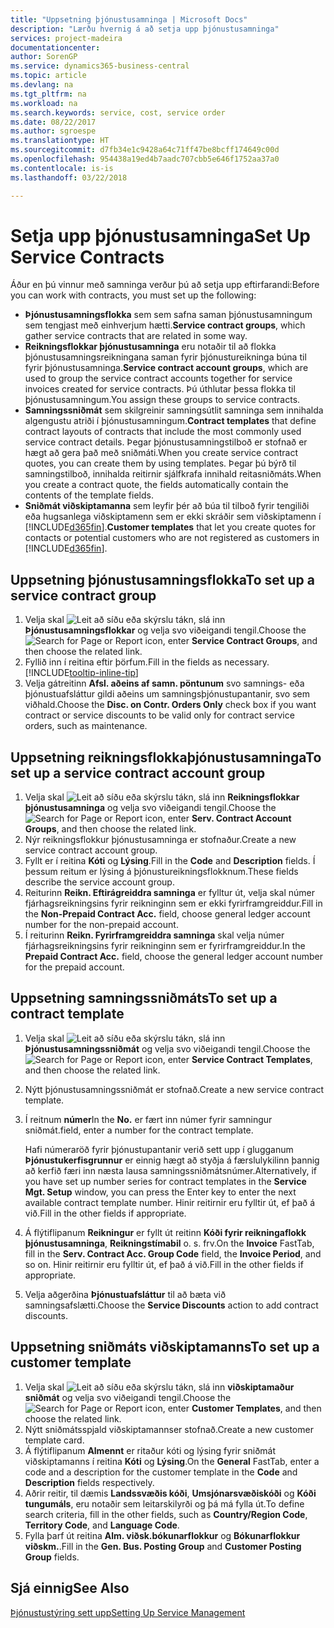 ```yaml
---
title: "Uppsetning þjónustusamninga | Microsoft Docs"
description: "Lærðu hvernig á að setja upp þjónustusamninga"
services: project-madeira
documentationcenter: 
author: SorenGP
ms.service: dynamics365-business-central
ms.topic: article
ms.devlang: na
ms.tgt_pltfrm: na
ms.workload: na
ms.search.keywords: service, cost, service order
ms.date: 08/22/2017
ms.author: sgroespe
ms.translationtype: HT
ms.sourcegitcommit: d7fb34e1c9428a64c71ff47be8bcff174649c00d
ms.openlocfilehash: 954438a19ed4b7aadc707cbb5e646f1752aa37a0
ms.contentlocale: is-is
ms.lasthandoff: 03/22/2018

---
```


# <a name="set-up-service-contracts"></a><span data-ttu-id="7c12c-103">Setja upp þjónustusamninga</span><span class="sxs-lookup"><span data-stu-id="7c12c-103">Set Up Service Contracts</span></span>
<span data-ttu-id="7c12c-104">Áður en þú vinnur með samninga verður þú að setja upp eftirfarandi:</span><span class="sxs-lookup"><span data-stu-id="7c12c-104">Before you can work with contracts, you must set up the following:</span></span> 

* <span data-ttu-id="7c12c-105">**Þjónustusamningsflokka** sem sem safna saman þjónustusamningum sem tengjast með einhverjum hætti.</span><span class="sxs-lookup"><span data-stu-id="7c12c-105">**Service contract groups**, which gather service contracts that are related in some way.</span></span>
* <span data-ttu-id="7c12c-106">**Reikningsflokkar þjónustusamninga** eru notaðir til að flokka þjónustusamningsreikningana saman fyrir þjónustureikninga búna til fyrir þjónustusamninga.</span><span class="sxs-lookup"><span data-stu-id="7c12c-106">**Service contract account groups**, which are used to group the service contract accounts together for service invoices created for service contracts.</span></span> <span data-ttu-id="7c12c-107">Þú úthlutar þessa flokka til þjónustusamningum.</span><span class="sxs-lookup"><span data-stu-id="7c12c-107">You assign these groups to service contracts.</span></span>  
* <span data-ttu-id="7c12c-108">**Samningssniðmát** sem skilgreinir samningsútlit samninga sem innihalda algengustu atriði í þjónustusamningum.</span><span class="sxs-lookup"><span data-stu-id="7c12c-108">**Contract templates** that define contract layouts of contracts that include the most commonly used service contract details.</span></span> <span data-ttu-id="7c12c-109">Þegar þjónustusamningstilboð er stofnað er hægt að gera það með sniðmáti.</span><span class="sxs-lookup"><span data-stu-id="7c12c-109">When you create service contract quotes, you can create them by using templates.</span></span> <span data-ttu-id="7c12c-110">Þegar þú býrð til samningstilboð, innihalda reitirnir sjálfkrafa innihald reitasniðmáts.</span><span class="sxs-lookup"><span data-stu-id="7c12c-110">When you create a contract quote, the fields automatically contain the contents of the template fields.</span></span>
* <span data-ttu-id="7c12c-111">**Sniðmát viðskiptamanna** sem leyfir þér að búa til tilboð fyrir tengiliði eða hugsanlega viðskiptamenn sem er ekki skráðir sem viðskiptamenn í [!INCLUDE[d365fin](includes/d365fin_md.md)].</span><span class="sxs-lookup"><span data-stu-id="7c12c-111">**Customer templates** that let you create quotes for contacts or potential customers who are not registered as customers in [!INCLUDE[d365fin](includes/d365fin_md.md)].</span></span>  

## <a name="to-set-up-a-service-contract-group"></a><span data-ttu-id="7c12c-112">Uppsetning þjónustusamningsflokka</span><span class="sxs-lookup"><span data-stu-id="7c12c-112">To set up a service contract group</span></span>  
1. <span data-ttu-id="7c12c-113">Velja skal ![Leit að síðu eða skýrslu](media/ui-search/search_small.png "Leit að síðu eða skýrslu táknið") tákn, slá inn **Þjónustusamningsflokkar** og velja svo viðeigandi tengil.</span><span class="sxs-lookup"><span data-stu-id="7c12c-113">Choose the ![Search for Page or Report](media/ui-search/search_small.png "Search for Page or Report icon") icon, enter **Service Contract Groups**, and then choose the related link.</span></span>  
2. <span data-ttu-id="7c12c-114">Fyllið inn í reitina eftir þörfum.</span><span class="sxs-lookup"><span data-stu-id="7c12c-114">Fill in the fields as necessary.</span></span> [!INCLUDE[tooltip-inline-tip](includes/tooltip-inline-tip_md.md)]
3. <span data-ttu-id="7c12c-115">Velja gátreitinn **Afsl. aðeins af samn. pöntunum** svo samnings- eða þjónustuafsláttur gildi aðeins um samningsþjónustupantanir, svo sem viðhald.</span><span class="sxs-lookup"><span data-stu-id="7c12c-115">Choose the **Disc. on Contr. Orders Only** check box if you want contract or service discounts to be valid only for contract service orders, such as maintenance.</span></span>  

## <a name="to-set-up-a-service-contract-account-group"></a><span data-ttu-id="7c12c-116">Uppsetning reikningsflokkaþjónustusamninga</span><span class="sxs-lookup"><span data-stu-id="7c12c-116">To set up a service contract account group</span></span>  
1. <span data-ttu-id="7c12c-117">Velja skal ![Leit að síðu eða skýrslu](media/ui-search/search_small.png "Leit að síðu eða skýrslu táknið") tákn, slá inn **Reikningsflokkar þjónustusamninga** og velja svo viðeigandi tengil.</span><span class="sxs-lookup"><span data-stu-id="7c12c-117">Choose the ![Search for Page or Report](media/ui-search/search_small.png "Search for Page or Report icon") icon, enter **Serv. Contract Account Groups**, and then choose the related link.</span></span>  
2. <span data-ttu-id="7c12c-118">Nýr reikningsflokkur þjónustusamninga er stofnaður.</span><span class="sxs-lookup"><span data-stu-id="7c12c-118">Create a new service contract account group.</span></span>   
3. <span data-ttu-id="7c12c-119">Fyllt er í reitina **Kóti** og **Lýsing**.</span><span class="sxs-lookup"><span data-stu-id="7c12c-119">Fill in the **Code** and **Description** fields.</span></span> <span data-ttu-id="7c12c-120">Í þessum reitum er lýsing á þjónustureikningsflokknum.</span><span class="sxs-lookup"><span data-stu-id="7c12c-120">These fields describe the service account group.</span></span>  
4. <span data-ttu-id="7c12c-121">Reiturinn **Reikn. Eftirágreiddra samninga** er fylltur út, velja skal númer fjárhagsreikningsins fyrir reikninginn sem er ekki fyrirframgreiddur.</span><span class="sxs-lookup"><span data-stu-id="7c12c-121">Fill in the **Non-Prepaid Contract Acc.** field, choose general ledger account number for the non-prepaid account.</span></span>  
5. <span data-ttu-id="7c12c-122">Í reiturinn **Reikn. Fyrirframgreiddra samninga** skal velja númer fjárhagsreikningsins fyrir reikninginn sem er fyrirframgreiddur.</span><span class="sxs-lookup"><span data-stu-id="7c12c-122">In the **Prepaid Contract Acc.** field, choose the general ledger account number for the prepaid account.</span></span>  

## <a name="to-set-up-a-contract-template"></a><span data-ttu-id="7c12c-123">Uppsetning samningssniðmáts</span><span class="sxs-lookup"><span data-stu-id="7c12c-123">To set up a contract template</span></span>  
1. <span data-ttu-id="7c12c-124">Velja skal ![Leit að síðu eða skýrslu](media/ui-search/search_small.png "Leit að síðu eða skýrslu táknið") tákn, slá inn **Þjónustusamningssniðmát** og velja svo viðeigandi tengil.</span><span class="sxs-lookup"><span data-stu-id="7c12c-124">Choose the ![Search for Page or Report](media/ui-search/search_small.png "Search for Page or Report icon") icon, enter **Service Contract Templates**, and then choose the related link.</span></span>  
2. <span data-ttu-id="7c12c-125">Nýtt þjónustusamningssniðmát er stofnað.</span><span class="sxs-lookup"><span data-stu-id="7c12c-125">Create a new service contract template.</span></span>  
3. <span data-ttu-id="7c12c-126">Í reitnum **númer**</span><span class="sxs-lookup"><span data-stu-id="7c12c-126">In the **No.**</span></span> <span data-ttu-id="7c12c-127">er fært inn númer fyrir samningur sniðmát.</span><span class="sxs-lookup"><span data-stu-id="7c12c-127">field, enter a number for the contract template.</span></span>  
  
     <span data-ttu-id="7c12c-128">Hafi númeraröð fyrir þjónustupantanir verið sett upp í glugganum **Þjónustukerfisgrunnur** er einnig hægt að styðja á færslulykilinn þannig að kerfið færi inn næsta lausa samningssniðmátsnúmer.</span><span class="sxs-lookup"><span data-stu-id="7c12c-128">Alternatively, if you have set up number series for contract templates in the **Service Mgt. Setup** window, you can press the Enter key to enter the next available contract template number.</span></span> <span data-ttu-id="7c12c-129">Hinir reitirnir eru fylltir út, ef það á við.</span><span class="sxs-lookup"><span data-stu-id="7c12c-129">Fill in the other fields if appropriate.</span></span>  
  
4. <span data-ttu-id="7c12c-130">Á flýtiflipanum **Reikningur** er fyllt út reitinn **Kóði fyrir reikningaflokk þjónustusamninga**, **Reikningstímabil** o. s. frv.</span><span class="sxs-lookup"><span data-stu-id="7c12c-130">On the **Invoice** FastTab, fill in the **Serv. Contract Acc. Group Code** field, the **Invoice Period**, and so on.</span></span> <span data-ttu-id="7c12c-131">Hinir reitirnir eru fylltir út, ef það á við.</span><span class="sxs-lookup"><span data-stu-id="7c12c-131">Fill in the other fields if appropriate.</span></span>  
5. <span data-ttu-id="7c12c-132">Velja aðgerðina **Þjónustuafsláttur** til að bæta við samningsafslætti.</span><span class="sxs-lookup"><span data-stu-id="7c12c-132">Choose the **Service Discounts** action to add contract discounts.</span></span>  

## <a name="to-set-up-a-customer-template"></a><span data-ttu-id="7c12c-133">Uppsetning sniðmáts viðskiptamanns</span><span class="sxs-lookup"><span data-stu-id="7c12c-133">To set up a customer template</span></span>  
1. <span data-ttu-id="7c12c-134">Velja skal ![Leit að síðu eða skýrslu](media/ui-search/search_small.png "Leit að síðu eða skýrslu táknið") tákn, slá inn **viðskiptamaður sniðmát** og velja svo viðeigandi tengil.</span><span class="sxs-lookup"><span data-stu-id="7c12c-134">Choose the ![Search for Page or Report](media/ui-search/search_small.png "Search for Page or Report icon") icon, enter **Customer Templates**, and then choose the related link.</span></span>  
2. <span data-ttu-id="7c12c-135">Nýtt  sniðmátsspjald viðskiptamannser stofnað.</span><span class="sxs-lookup"><span data-stu-id="7c12c-135">Create a new customer template card.</span></span>  
3. <span data-ttu-id="7c12c-136">Á flýtiflipanum **Almennt** er ritaður kóti og lýsing fyrir sniðmát viðskiptamanns í reitina **Kóti** og **Lýsing**.</span><span class="sxs-lookup"><span data-stu-id="7c12c-136">On the **General** FastTab, enter a code and a description for the customer template in the **Code** and **Description** fields respectively.</span></span> 
4. <span data-ttu-id="7c12c-137">Aðrir reitir, til dæmis **Landssvæðis kóði**, **Umsjónarsvæðiskóði** og **Kóði tungumáls**, eru notaðir sem leitarskilyrði og þá má fylla út.</span><span class="sxs-lookup"><span data-stu-id="7c12c-137">To define search criteria, fill in the other fields, such as **Country/Region Code**, **Territory Code**, and **Language Code**.</span></span>  
5. <span data-ttu-id="7c12c-138">Fylla þarf út reitina **Alm. viðsk.bókunarflokkur** og **Bókunarflokkur viðskm.**.</span><span class="sxs-lookup"><span data-stu-id="7c12c-138">Fill in the **Gen. Bus. Posting Group** and **Customer Posting Group** fields.</span></span>  

## <a name="see-also"></a><span data-ttu-id="7c12c-139">Sjá einnig</span><span class="sxs-lookup"><span data-stu-id="7c12c-139">See Also</span></span>
[<span data-ttu-id="7c12c-140">Þjónustustýring sett upp</span><span class="sxs-lookup"><span data-stu-id="7c12c-140">Setting Up Service Management</span></span>](service-setup-service.md)
